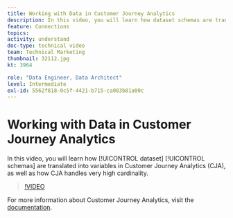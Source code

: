 ```yaml
---
title: Working with Data in Customer Journey Analytics
description: In this video, you will learn how dataset schemas are translated into variables in Adobe Customer Journey Analytics (CJA), as well as how CJA handles very high cardinality.
feature: Connections
topics: 
activity: understand
doc-type: technical video
team: Technical Marketing
thumbnail: 32112.jpg
kt: 3964

role: "Data Engineer, Data Architect"
level: Intermediate
exl-id: 5562f818-0c5f-4421-b715-ca083b81a00c
---
```

# Working with Data in Customer Journey Analytics

In this video, you will learn how [!UICONTROL dataset] [!UICONTROL schemas] are translated into variables in Customer Journey Analytics (CJA), as well as how CJA handles very high cardinality.

>[!VIDEO](https://video.tv.adobe.com/v/32112/?quality=12)

For more information about Customer Journey Analytics, visit the [documentation](https://docs.adobe.com/content/help/en/analytics-platform/using/cja-landing.html).
